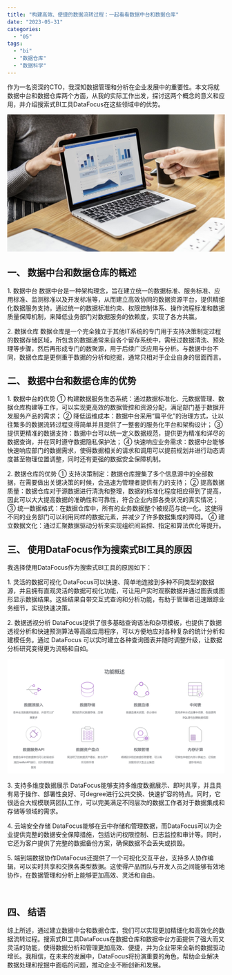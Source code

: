 ```yaml
---
title: "构建高效、便捷的数据流转过程：一起看看数据中台和数据仓库"
date: "2023-05-31"
categories: 
  - "05"
tags: 
  - "bi"
  - "数据仓库"
  - "数据科学"
---
```


作为一名资深的CTO，我深知数据管理和分析在企业发展中的重要性。本文将就数据中台和数据仓库两个方面，从我的实际工作出发，探讨这两个概念的意义和应用，并介绍搜索式BI工具DataFocus在这些领域中的优势。

![image.png](images/1654755080-image-png.png)

## 一、 数据中台和数据仓库的概述

1\. 数据中台 数据中台是一种架构理念，旨在建立统一的数据标准、服务标准、应用标准、监测标准以及开发标准等，从而建立高效协同的数据资源平台，提供精细化数据服务支持。通过统一的数据标准约束、权限控制体系、操作流程标准和数据质量保障机制，来降低业务部门对数据服务的依赖度，实现了各方共赢。

2\. 数据仓库 数据仓库是一个完全独立于其他IT系统的专门用于支持决策制定过程的数据存储区域，所包含的数据通常来自各个留存系统中，需经过数据清洗、预处理等步骤，然后再形成专门的数聚源，用于后续广泛应用与分析。与数据中台不同，数据仓库是更侧重于数据的分析和挖掘，通常只相对于企业自身的层面而言。

## 二、 数据中台和数据仓库的优势

1\. 数据中台的优势 ① 构建数据服务生态系统：通过数据标准化、元数据管理、数据仓库构建等工作，可以实现更高效的数据管控和资源分配，满足部门基于数据开发服务产品的需求； ② 降低运维成本：数据中台采用“扁平化”的治理方式，让以往繁多的数据流转过程变得简单并且提供了一整套的服务化平台和架构设计； ③ 提供更精准的数据支持：数据中台可以统一定义数据规范，提供更为精准和详尽的数据查询，并在同时遵守数据隐私保护法； ④ 快速响应业务需求：数据中台能够快速响应部门的数据需求，使得数据相关的请求和调用可以提前规划并进行动态调度甚至物理位置调整，同时还有更强的数据安全保障机制。

2\. 数据仓库的优势 ① 支持决策制定：数据仓库搜集了多个信息源中的全部数据，在需要做出关键决策的时候，会迅速为管理者提供有力的支持； ② 提高数据质量：数据仓库对于源数据进行清洗和整理，数据的标准化程度相应得到了提高，因此可以大大提高数据的准确性和可靠性，符合企业内部各类状况的真实情况； ③ 统一数据格式：在数据仓库中，所有的业务数据整个被规范与统一化。这使得不同的业务部门可以利用同样的数据元素，并减少了许多数据集成的障碍。 ④ 建立数据文化：通过汇聚数据驱动分析来实现组织间监控、指定和算法优化等提升。

## 三、 使用DataFocus作为搜索式BI工具的原因

我选择使用DataFocus作为搜索式BI工具的原因如下：

1\. 灵活的数据可视化 DataFocus可以快速、简单地连接到多种不同类型的数据源，并且拥有直观灵活的数据可视化功能，可让用户实时观察数据并通过图表或图形显示数据结果。这些结果自带交互式查询和分析功能，有助于管理者迅速跟踪业务细节，实现快速决策。

2\. 数据透视分析 DataFocus提供了很多基础查询语法和杂项模板，也提供了数据透视分析和快速预测算法等高级应用程序，可以方便地应对各种复杂的统计分析和建模任务。通过 DataFocus 可以实时建立各种查询图表并随时调整升级，让数据分析研究变得更为流畅和自如。

![](images/1685510594-%E5%B1%8F%E5%B9%95%E6%88%AA%E5%9B%BE-2023-05-31-130611.png)

3\. 支持多维度数据展示 DataFocus能够支持多维度数据展示、即时共享，并且具有易于操作、部署性良好、可degree进行公共交换、快速扩容的特点。同时，它很适合大规模联网团队工作，可以完美满足不同层次的数据工作者对于数据集成和存储等领域的需求。

4\. 云端安全存储 DataFocus能够在云中存储和管理数据，而DataFocus可以为企业提供完整的数据安全保障措施，包括访问权限控制、日志监控和审计等。同时，它还为客户提供了完整的数据备份方案，确保数据不会丢失或损毁。

5\. 端到端数据协作DataFocus还提供了一个可视化交互平台，支持多人协作编辑，可以实时共享和交换各类型数据。这使得产品团队与开发人员之间能够有效地协作，在数据管理和分析上能够更加高效、灵活和自由。

 

## 四、 结语

综上所述，通过建立数据中台和数据仓库，我们可以实现更加精细化和高效化的数据流转过程。搜索式BI工具DataFocus在数据仓库和数据中台方面提供了强大而又灵活的功能，使得数据分析和管理更加高效、便捷，并为企业带来全新的数据驱动增长。我相信，在未来的发展中，DataFocus将扮演重要的角色，帮助企业解决数据处理和挖掘中面临的问题，推动企业不断创新和发展。
